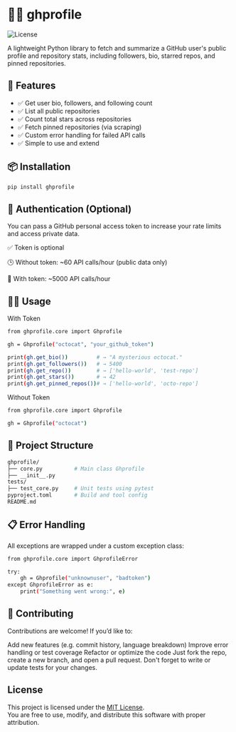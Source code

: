 # 🧑‍💻 ghprofile

![License](https://img.shields.io/badge/license-MIT-blue.svg)

A lightweight Python library to fetch and summarize a GitHub user's public profile and repository stats, including followers, bio, starred repos, and pinned repositories.

## 🚀 Features

- ✅ Get user bio, followers, and following count  
- ✅ List all public repositories  
- ✅ Count total stars across repositories  
- ✅ Fetch pinned repositories (via scraping)  
- ✅ Custom error handling for failed API calls  
- ✅ Simple to use and extend

## 📦 Installation

```bash
pip install ghprofile
```
## 🔑 Authentication (Optional)
You can pass a GitHub personal access token to increase your rate limits and access private data.

✅ Token is optional

🕒 Without token: ~60 API calls/hour (public data only)

🔐 With token: ~5000 API calls/hour

## 🧑‍💻 Usage
With Token
```bash
from ghprofile.core import Ghprofile

gh = Ghprofile("octocat", "your_github_token")

print(gh.get_bio())         # → "A mysterious octocat."
print(gh.get_followers())   # → 5400
print(gh.get_repo())        # → ['hello-world', 'test-repo']
print(gh.get_stars())       # → 42
print(gh.get_pinned_repos())# → ['hello-world', 'octo-repo']
```
Without Token
```bash
from ghprofile.core import Ghprofile

gh = Ghprofile("octocat")
```
## 📁 Project Structure
```bash
ghprofile/
├── core.py          # Main class Ghprofile
├── __init__.py
tests/
├── test_core.py     # Unit tests using pytest
pyproject.toml       # Build and tool config
README.md
```
## 📋 Error Handling
All exceptions are wrapped under a custom exception class:
```bash
from ghprofile.core import GhprofileError

try:
    gh = Ghprofile("unknownuser", "badtoken")
except GhprofileError as e:
    print("Something went wrong:", e)
```
## 🤝 Contributing
Contributions are welcome! If you’d like to:

Add new features (e.g. commit history, language breakdown)
Improve error handling or test coverage
Refactor or optimize the code
Just fork the repo, create a new branch, and open a pull request.
Don't forget to write or update tests for your changes.

## License

This project is licensed under the [MIT License](LICENSE).  
You are free to use, modify, and distribute this software with proper attribution.
